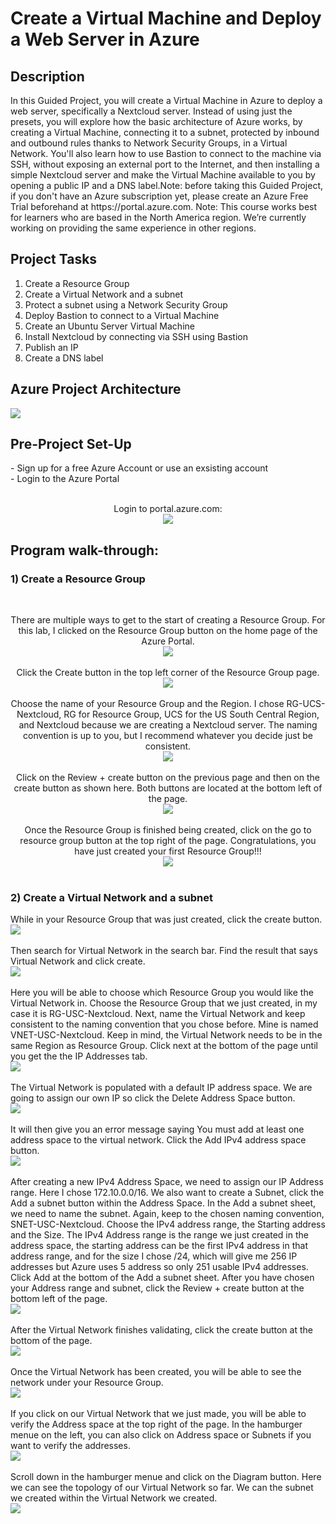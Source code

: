 <h1>Create a Virtual Machine and Deploy a Web Server in Azure</h1>

<h2>Description</h2>
In this Guided Project, you will create a Virtual Machine in Azure to deploy a web server, specifically a Nextcloud server. Instead of using just the presets, you will explore how the basic architecture of Azure works, by creating a Virtual Machine, connecting it to a subnet, protected by inbound and outbound rules thanks to Network Security Groups, in a Virtual Network. You'll also learn how to use Bastion to connect to the machine via SSH, without exposing an external port to the Internet, and then installing a simple Nextcloud server and make the Virtual Machine available to you by opening a public IP and a DNS label.Note: before taking this Guided Project, if you don't have an Azure subscription yet, please create an Azure Free Trial beforehand at https://portal.azure.com. Note: This course works best for learners who are based in the North America region. We’re currently working on providing the same experience in other regions.
<br />

<h2>Project Tasks</h2>

1) Create a Resource Group
2) Create a Virtual Network and a subnet
3) Protect a subnet using a Network Security Group
4) Deploy Bastion to connect to a Virtual Machine
5) Create an Ubuntu Server Virtual Machine
6) Install Nextcloud by connecting via SSH using Bastion
7) Publish an IP
8) Create a DNS label

<h2>Azure Project Architecture</h2>
<img src="https://i.imgur.com/wGSQbAG.png">

<h2>Pre-Project Set-Up</h2>
 - Sign up for a free Azure Account or use an exsisting account <br/>
 - Login to the Azure Portal
 <br />
 <br />
 <p align="center">
 Login to portal.azure.com: <br/>
 <img src="https://i.imgur.com/TUzFP8L.png"/>

<h2>Program walk-through:</h2>

<h3> 1) Create a Resource Group</h3>

<br />
<p align="center">
There are multiple ways to get to the start of creating a Resource Group. For this lab, I clicked on the Resource Group button on the home page of the Azure Portal. <br/>
<img src="https://i.imgur.com/a26tkVw.png"/>
<br />
<br />
Click the Create button in the top left corner of the Resource Group page.  <br/>
<img src="https://i.imgur.com/SAoaUFU.png"/>
<br />
<br />
Choose the name of your Resource Group and the Region. I chose RG-UCS-Nextcloud, RG for Resource Group, UCS for the US South Central Region, and Nextcloud because we are creating a Nextcloud server. The naming convention is up to you, but I recommend whatever you decide just be consistent.  <br/>
<img src="https://i.imgur.com/SAoaUFU.png"/>
<br />
<br />
Click on the Review + create button on the previous page and then on the create button as shown here. Both buttons are located at the bottom left of the page.  <br/>
<img src="https://i.imgur.com/SAoaUFU.png"/>
<br />
<br />
Once the Resource Group is finished being created, click on the go to resource group button at the top right of the page. Congratulations, you have just created your first Resource Group!!!  <br/>
<img src="https://i.imgur.com/SAoaUFU.png"/>
<br />
<br />

<h3> 2) Create a Virtual Network and a subnet</h3>
While in your Resource Group that was just created, click the create button.  <br/>
<img src="https://i.imgur.com/SAoaUFU.png"/>
<br />
<br />
Then search for Virtual Network in the search bar. Find the result that says Virtual Network and click create.  <br/>
<img src="https://i.imgur.com/SAoaUFU.png"/>
<br />
<br />
Here you will be able to choose which Resource Group you would like the Virtual Network in. Choose the Resource Group that we just created, in my case it is RG-USC-Nextcloud. Next, name the Virtual Network and keep consistent to the naming convention that you chose before. Mine is named VNET-USC-Nextcloud. Keep in mind, the Virtual Network needs to be in the same Region as Resource Group. Click next at the bottom of the page until you get the the IP Addresses tab.  <br/>
<img src="https://i.imgur.com/SAoaUFU.png"/>
<br />
<br />
The Virtual Network is populated with a default IP address space. We are going to assign our own IP so click the Delete Address Space button.  <br/>
<img src="https://i.imgur.com/SAoaUFU.png"/>
<br />
<br />
It will then give you an error message saying You must add at least one address space to the virtual network. Click the Add IPv4 address space button.  <br/>
<img src="https://i.imgur.com/SAoaUFU.png"/>
<br />
<br />
After creating a new IPv4 Address Space, we need to assign our IP Address range. Here I chose 172.10.0.0/16. We also want to create a Subnet, click the Add a subnet button within the Address Space. In the Add a subnet sheet, we need to name the subnet. Again, keep to the chosen naming convention, SNET-USC-Nextcloud. Choose the IPv4 address range, the Starting address and the Size. The IPv4 Address range is the range we just created in the address space, the starting address can be the first IPv4 address in that address range, and for the size I chose /24, which will give me 256 IP addresses but Azure uses 5 address so only 251 usable IPv4 addresses. Click Add at the bottom of the Add a subnet sheet. After you have chosen your Address range and subnet, click the Review + create button at the bottom left of the page.  <br/>
<img src="https://i.imgur.com/SAoaUFU.png"/>
<br />
<br />
After the Virtual Network finishes validating, click the create button at the bottom of the page.  <br/>
<img src="https://i.imgur.com/SAoaUFU.png"/>
<br />
<br />
Once the Virtual Network has been created, you will be able to see the network under your Resource Group.  <br/>
<img src="https://i.imgur.com/SAoaUFU.png"/>
<br />
<br />
If you click on our Virtual Network that we just made, you will be able to verify the Address space at the top right of the page. In the hamburger menue on the left, you can also click on Address space or Subnets if you want to verify the addresses.  <br/>
<img src="https://i.imgur.com/SAoaUFU.png"/>
<br />
<br />
Scroll down in the hamburger menue and click on the Diagram button. Here we can see the topology of our Virtual Network so far. We can the subnet we created within the Virtual Network we created.  <br/>
<img src="https://i.imgur.com/SAoaUFU.png"/>
<br />
<br />

<!--
  <br/>
<img src="https://i.imgur.com/SAoaUFU.png"/>
<br />
<br />

<!--
 ```diff
- text in red
+ text in green
! text in orange
# text in gray
@@ text in purple (and bold)@@
```
--!>
